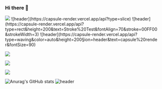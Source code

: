 ### Hi there 👋

<!--
**Jiheebyun/Jiheebyun** is a ✨ _special_ ✨ repository because its `README.md` (this file) appears on your GitHub profile.

Here are some ideas to get you started:

- 🔭 I’m currently working on ...
- 🌱 I’m currently learning ...
- 👯 I’m looking to collaborate on ...
- 🤔 I’m looking for help with ...
- 💬 Ask me about ...
- 📫 How to reach me: ...
- 😄 Pronouns: ...
- ⚡ Fun fact: ...
-->
<img src="https://capsule-render.vercel.app/api?type=wave&color=auto&height=200&section=header&text=capsule%20render&fontSize=90" />
![header](https://capsule-render.vercel.app/api?type=slice)
![header](https://capsule-render.vercel.app/api?type=rect&height=200&text=Stroke%20Test&fontAlign=70&stroke=00FF00&strokeWidth=3)
![header](https://capsule-render.vercel.app/api?type=waving&color=auto&height=200&section=header&text=capsule%20render&fontSize=90)

<a href="https://www.linkedin.com/in/jihee-byun-18b314186/" target="_blank"><img src="https://img.shields.io/badge/LinkedIn-0E0E0E?style=plastic&logo=appveyor&logo=#0A66C2&logoColor=FF9933"/></a>

<a href="jh910805jh@gmail.com" target="_blank"><img src="https://img.shields.io/badge/LinkedIn-0E0E0E?style=plastic&logo=appveyor&logo=#EA4335&logoColor=D49D6D"/></a>

<a href="https://www.linkedin.com/in/jihee-byun-18b314186/" target="_blank"><img src="https://img.shields.io/badge/LinkedIn-0E0E0E?style=plastic&logo=appveyor&logo=#339933&logoColor=FF9933"/></a>


![Anurag's GitHub stats](https://github-readme-stats.vercel.app/api?username=Jiheebyun&show_icons=true&theme=radical)
![header](https://capsule-render.vercel.app/api?type=wave&color=auto&height=300&section=header&text=capsule%20render&fontSize=90)
